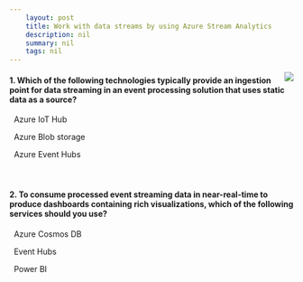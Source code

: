 ```yaml
---
    layout: post
    title: Work with data streams by using Azure Stream Analytics 
    description: nil
    summary: nil
    tags: nil
---
```



 <a target="_blank" href="https://docs.microsoft.com/en-us/learn/modules/introduction-to-data-streaming/5-knowledge-check/"><i class="fas fa-external-link-alt"></i> </a>
 <img align="right" src="https://docs.microsoft.com/en-us/learn/achievements/data-ai/introduction-to-data-streaming-badge.svg">
####  1. Which of the following technologies typically provide an ingestion point for data streaming in an event processing solution that uses static data as a source?


<i class='far fa-square'></i> &nbsp;&nbsp;Azure IoT Hub

<i class='fas fa-check-square' style='color: Dodgerblue;'></i> &nbsp;&nbsp;Azure Blob storage

<i class='far fa-square'></i> &nbsp;&nbsp;Azure Event Hubs
<br />
<br />
<br />

####  2. To consume processed event streaming data in near-real-time to produce dashboards containing rich visualizations, which of the following services should you use?


<i class='far fa-square'></i> &nbsp;&nbsp;Azure Cosmos DB

<i class='far fa-square'></i> &nbsp;&nbsp;Event Hubs

<i class='fas fa-check-square' style='color: Dodgerblue;'></i> &nbsp;&nbsp;Power BI
<br />
<br />
<br />

